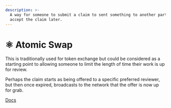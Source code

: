```yaml
---
description: >-
  A way for someone to submit a claim to sent something to another party to
  accept the claim later.
---
```


# ⚛ Atomic Swap

This is traditionally used for token exchange but could be considered as a starting point to allowing someone to limit the length of time their work is up for review.

Perhaps the claim starts as being offered to a specific preferred reviewer, but then once expired, broadcasts to the network that the offer is now up for grab.

[Docs](https://docs.substrate.io/rustdocs/latest/pallet\_atomic\_swap/index.html)
